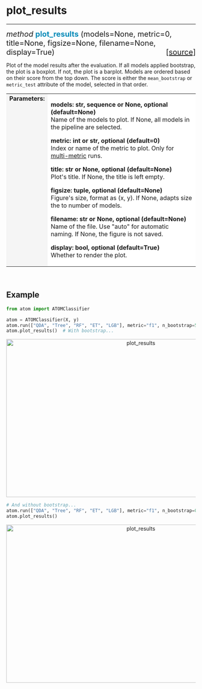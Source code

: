 # plot_results
--------------

<div style="font-size:20px">
<em>method</em> <strong style="color:#008AB8">plot_results</strong>
(models=None, metric=0, title=None, figsize=None, filename=None, display=True)
<span style="float:right">
<a href="https://github.com/tvdboom/ATOM/blob/master/atom/plots.py#L2021">[source]</a>
</span>
</div>

Plot of the model results after the evaluation. If all models applied
bootstrap, the plot is a boxplot. If not, the plot is a barplot. Models
are ordered based on their score from the top down. The score is either
the `mean_bootstrap` or `metric_test` attribute of the model, selected in
that order.

<table style="font-size:16px">
<tr>
<td width="20%" style="vertical-align:top; background:#F5F5F5;"><strong>Parameters:</strong></td>
<td width="80%" style="background:white;">
<p>
<strong>models: str, sequence or None, optional (default=None)</strong><br>
Name of the models to plot. If None, all models in the pipeline are selected.
</p>
<p>
<strong>metric: int or str, optional (default=0)</strong><br>
Index or name of the metric to plot. Only for <a href="../../../user_guide/#metric">multi-metric</a> runs.
</p>
<p>
<strong>title: str or None, optional (default=None)</strong><br>
Plot's title. If None, the title is left empty.
</p>
<p>
<strong>figsize: tuple, optional (default=None)</strong><br>
Figure's size, format as (x, y). If None, adapts size the to number of models.
</p>
<p>
<strong>filename: str or None, optional (default=None)</strong><br>
Name of the file. Use "auto" for automatic naming.
If None, the figure is not saved.
</p>
<p>
<strong>display: bool, optional (default=True)</strong><br>
Whether to render the plot.
</p>
</td>
</tr>
</table>
<br />



## Example

```python
from atom import ATOMClassifier

atom = ATOMClassifier(X, y)
atom.run(["QDA", "Tree", "RF", "ET", "LGB"], metric="f1", n_bootstrap=5)
atom.plot_results()  # With bootstrap...
```
<div align="center">
    <img src="../../../img/plots/plot_results_1.png" alt="plot_results" width="700" height="420"/>
</div>

```python
# And without bootstrap...
atom.run(["QDA", "Tree", "RF", "ET", "LGB"], metric="f1", n_bootstrap=0)
atom.plot_results()
```
<div align="center">
    <img src="../../../img/plots/plot_results_2.png" alt="plot_results" width="700" height="420"/>
</div>